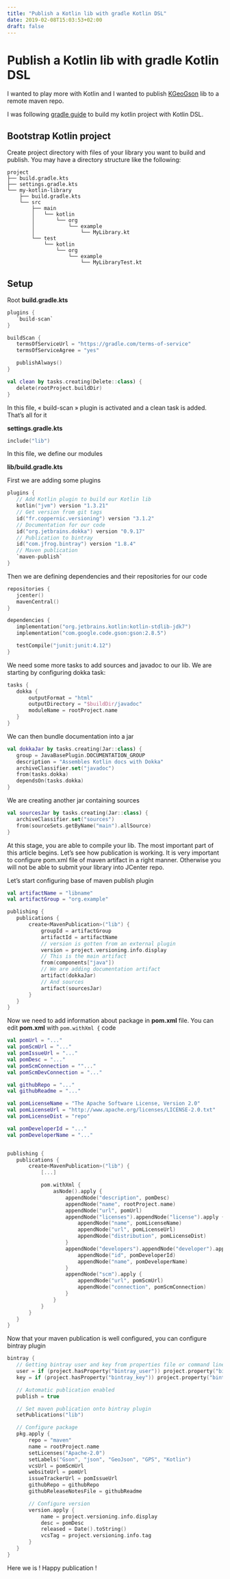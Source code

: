 ```yaml
---
title: "Publish a Kotlin lib with gradle Kotlin DSL"
date: 2019-02-08T15:03:53+02:00
draft: false
---
```


# Publish a Kotlin lib with gradle Kotlin DSL

I wanted to play more with Kotlin and I wanted to publish [KGeoGson](https://github.com/bastienpaulfr/geojson-kotlin) lib to a remote maven repo.

I was following [gradle guide](https://guides.gradle.org/building-kotlin-jvm-libraries/) to build my kotlin project with Kotlin DSL.

## Bootstrap Kotlin project

Create project directory with files of your library you want to build and publish. You may have a directory structure like the following:

```
project
├── build.gradle.kts
├── settings.gradle.kts
└── my-kotlin-library
    ├── build.gradle.kts
    └── src
        ├── main
        │   └── kotlin
        │       └── org
        │           └── example
        │               └── MyLibrary.kt
        └── test
            └── kotlin
                └── org
                    └── example
                        └── MyLibraryTest.kt
```

## Setup

Root **build.gradle.kts**

```kotlin
plugins {
   `build-scan`
}

buildScan {
   termsOfServiceUrl = "https://gradle.com/terms-of-service"
   termsOfServiceAgree = "yes"

   publishAlways()
}

val clean by tasks.creating(Delete::class) {
   delete(rootProject.buildDir)
}
```

In this file, « build-scan » plugin is activated and a clean task is added. That’s all for it

**settings.gradle.kts**

```kotlin
include("lib")
```

In this file, we define our modules

**lib/build.gradle.kts**

First we are adding some plugins

```kotlin
plugins {
   // Add Kotlin plugin to build our Kotlin lib
   kotlin("jvm") version "1.3.21"
   // Get version from git tags
   id("fr.coppernic.versioning") version "3.1.2"
   // Documentation for our code
   id("org.jetbrains.dokka") version "0.9.17"
   // Publication to bintray
   id("com.jfrog.bintray") version "1.8.4"
   // Maven publication
   `maven-publish`
}
```

Then we are defining dependencies and their repositories for our code

```kotlin
repositories {
   jcenter()
   mavenCentral()
}

dependencies {
   implementation("org.jetbrains.kotlin:kotlin-stdlib-jdk7")
   implementation("com.google.code.gson:gson:2.8.5")

   testCompile("junit:junit:4.12")
}
```

We need some more tasks to add sources and javadoc to our lib. We are starting by configuring dokka task:

```kotlin
tasks {
   dokka {
       outputFormat = "html"
       outputDirectory = "$buildDir/javadoc"
       moduleName = rootProject.name
   }
}
```

We can then bundle documentation into a jar

```kotlin
val dokkaJar by tasks.creating(Jar::class) {
   group = JavaBasePlugin.DOCUMENTATION_GROUP
   description = "Assembles Kotlin docs with Dokka"
   archiveClassifier.set("javadoc")
   from(tasks.dokka)
   dependsOn(tasks.dokka)
}
```

We are creating another jar containing sources

```kotlin
val sourcesJar by tasks.creating(Jar::class) {
   archiveClassifier.set("sources")
   from(sourceSets.getByName("main").allSource)
}
```

At this stage, you are able to compile your lib. The most important part of this article begins. Let’s see how publication is working. It is very important to configure pom.xml file of maven artifact in a right manner. Otherwise you will not be able to submit your library into JCenter repo.

Let’s start configuring base of maven publish plugin

```kotlin
val artifactName = "libname"
val artifactGroup = "org.example"

publishing {
   publications {
       create<MavenPublication>("lib") {
           groupId = artifactGroup
           artifactId = artifactName
           // version is gotten from an external plugin
           version = project.versioning.info.display
           // This is the main artifact
           from(components["java"])
           // We are adding documentation artifact
           artifact(dokkaJar)
           // And sources
           artifact(sourcesJar)
       }
   }
}
```

Now we need to add information about package in **pom.xml** file. You can edit **pom.xml** with `pom.withXml {` code


```kotlin
val pomUrl = "..."
val pomScmUrl = "..."
val pomIssueUrl = "..."
val pomDesc = "..."
val pomScmConnection = ""..."
val pomScmDevConnection = "..."

val githubRepo = "..."
val githubReadme = "..."

val pomLicenseName = "The Apache Software License, Version 2.0"
val pomLicenseUrl = "http://www.apache.org/licenses/LICENSE-2.0.txt"
val pomLicenseDist = "repo"

val pomDeveloperId = "..."
val pomDeveloperName = "..."


publishing {
   publications {
       create<MavenPublication>("lib") {
           [...]

           pom.withXml {
               asNode().apply {
                   appendNode("description", pomDesc)
                   appendNode("name", rootProject.name)
                   appendNode("url", pomUrl)
                   appendNode("licenses").appendNode("license").apply {
                       appendNode("name", pomLicenseName)
                       appendNode("url", pomLicenseUrl)
                       appendNode("distribution", pomLicenseDist)
                   }
                   appendNode("developers").appendNode("developer").apply {
                       appendNode("id", pomDeveloperId)
                       appendNode("name", pomDeveloperName)
                   }
                   appendNode("scm").apply {
                       appendNode("url", pomScmUrl)
                       appendNode("connection", pomScmConnection)
                   }
               }
           }
       }
   }
}
```

Now that your maven publication is well configured, you can configure bintray plugin

```kotlin
bintray {
   // Getting bintray user and key from properties file or command line
   user = if (project.hasProperty("bintray_user")) project.property("bintray_user") as String else ""
   key = if (project.hasProperty("bintray_key")) project.property("bintray_key") as String else ""

   // Automatic publication enabled
   publish = true

   // Set maven publication onto bintray plugin
   setPublications("lib")

   // Configure package
   pkg.apply {
       repo = "maven"
       name = rootProject.name
       setLicenses("Apache-2.0")
       setLabels("Gson", "json", "GeoJson", "GPS", "Kotlin")
       vcsUrl = pomScmUrl
       websiteUrl = pomUrl
       issueTrackerUrl = pomIssueUrl
       githubRepo = githubRepo
       githubReleaseNotesFile = githubReadme

       // Configure version
       version.apply {
           name = project.versioning.info.display
           desc = pomDesc
           released = Date().toString()
           vcsTag = project.versioning.info.tag
       }
   }
}
```

Here we is ! Happy publication !
